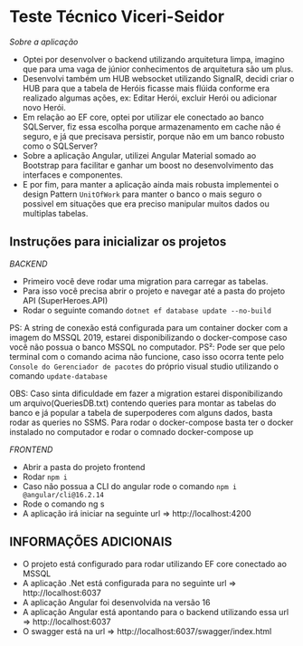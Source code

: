 # Teste Técnico Viceri-Seidor
*Sobre a aplicação*
- Optei por desenvolver o backend utilizando arquitetura limpa, imagino que para uma vaga de júnior conhecimentos de arquitetura são um plus.
- Desenvolvi também um HUB websocket utilizando SignalR, decidi criar o HUB para que a tabela de Heróis ficasse mais flúida conforme era realizado algumas ações, ex: Editar Herói, excluir Herói ou adicionar novo Herói.
- Em relação ao EF core, optei por utilizar ele conectado ao banco SQLServer, fiz essa escolha porque armazenamento em cache não é seguro, e já que precisava persistir, porque não em um banco robusto como o SQLServer?
- Sobre a aplicação Angular, utilizei Angular Material somado ao Bootstrap para facilitar e ganhar um boost no desenvolvimento das interfaces e componentes.
- E por fim, para manter a aplicação ainda mais robusta implementei o design Pattern `UnitOfWork` para manter o banco o mais seguro o possivel em situações que era preciso manipular muitos dados ou multiplas tabelas.
## Instruções para inicializar os projetos

*BACKEND*
- Primeiro você deve rodar uma migration para carregar as tabelas.
- Para isso você precisa abrir o projeto e navegar até a pasta do projeto API (SuperHeroes.API)
- Rodar o seguinte comando `dotnet ef database update --no-build`

PS: A string de conexão está configurada para um container docker com a imagem do MSSQL 2019, estarei disponibilizando o docker-compose caso você não possua o banco MSSQL no computador. 
PS²: Pode ser que pelo terminal com o comando acima não funcione, caso isso ocorra tente pelo `Console do Gerenciador de pacotes` do próprio visual studio utilizando o comando `update-database`

OBS: Caso sinta dificuldade em fazer a migration estarei disponibilizando um arquivo(QueriesDB.txt) contendo queries para montar as tabelas do banco e já popular a tabela de superpoderes com alguns dados, basta rodar as queries no SSMS.
Para rodar o docker-compose basta ter o docker instalado no computador e rodar o comnado docker-compose up

*FRONTEND*
- Abrir a pasta do projeto frontend
- Rodar `npm i`
- Caso não possua a CLI do angular rode o comando `npm i @angular/cli@16.2.14`
- Rode o comando ng s
- A aplicação irá iniciar na seguinte url => http://localhost:4200

## INFORMAÇÕES ADICIONAIS

- O projeto está configurado para rodar utilizando EF core conectado ao MSSQL
- A aplicação .Net está configurada para no seguinte url => http://localhost:6037
- A aplicação Angular foi desenvolvida na versão 16
- A aplicação Angular está apontando para o backend utilizando essa url => http://localhost:6037
- O swagger está na url => http://localhost:6037/swagger/index.html

